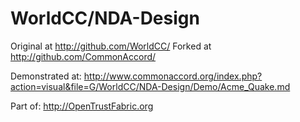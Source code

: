 # WorldCC/NDA-Design

Original at http://github.com/WorldCC/
Forked at http://github.com/CommonAccord/

Demonstrated at:
http://www.commonaccord.org/index.php?action=visual&file=G/WorldCC/NDA-Design/Demo/Acme_Quake.md

Part of: http://OpenTrustFabric.org


